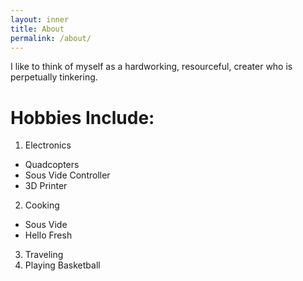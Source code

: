 ```yaml
---
layout: inner
title: About
permalink: /about/
---
```


I like to think of myself as a hardworking, resourceful, creater who is perpetually tinkering. 

# Hobbies Include:

1. Electronics
* Quadcopters
* Sous Vide Controller
* 3D Printer

2. Cooking
* Sous Vide
* Hello Fresh

3. Traveling
4. Playing Basketball


